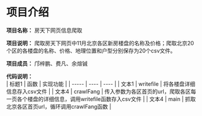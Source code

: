 项目介绍
=================

**项目名称：** 房天下网页信息爬取

**项目说明：** 爬取房天下网页中11月北京各区新房楼盘的名称及价格；爬取北京20个区的各楼盘的名称、价格、地理位置和户型分别保存为20个csv文件。

**项目成员：** 邝梓鹏、费凡、余煊铖

**代码说明：**<br/>
| 标题1 | 函数      | 实现功能 |
| ----- | ---- | ---- |
| 文本1 | writefile | 将各楼盘详细信息存入csv文件                                                         |
| 文本4 | crawlFang | 传入参数为各区首页的url，爬取各区每一页各个楼盘的详细信息，调用writefile函数存入csv文件 |
| 文本4 | main      | 抓取北京各区首页url，循环调用crawlFang函数                                          |
